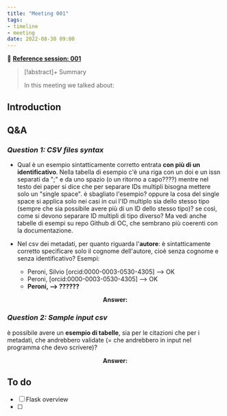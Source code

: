 ```yaml
---
title: "Meeting 001"
tags:
- timeline
- meeting
date: 2022-08-30 09:00
---
```

<span 
		class="ob-timelines"
		data-date="2022-08-13-00">
</span>
📑 [**Reference session: 001**](notes/sessions/session%20001.md)

> [!abstract]+ Summary
> 
> In this meeting we talked about:

## **Introduction**




## **Q&A**
### *Question 1: CSV files syntax*

* Qual è un esempio sintatticamente corretto entrata **con più di un identificativo**. Nella tabella di esempio c'è una riga con un doi e un issn separati da ";" e da uno spazio (o un ritorno a capo????) mentre nel testo dei paper si dice che per separare IDs multipli bisogna mettere solo un "single space". è sbagliato l'esempio? oppure la cosa del single space si applica solo nei casi in cui l'ID multiplo sia dello stesso tipo (sempre che sia possibile avere più di un ID dello stesso tipo)? se così, come si devono separare ID multipli di tipo diverso? Ma vedi anche tabelle di esempi su repo Github di OC, che sembrano più coerenti con la documentazione. 

* Nel csv dei metadati, per quanto riguarda l'**autore**: è sintatticamente corretto specificare solo il cognome dell'autore, cioè senza cognome e senza identificativo?
	Esempi: 
	- Peroni, Silvio [orcid:0000-0003-0530-4305] --> OK
	- Peroni, [orcid:0000-0003-0530-4305] --> OK
	- **Peroni, --> ??????**

**<p align=center>Answer:</p>**



### *Question 2: Sample input csv*
è possibile avere un **esempio di tabelle**, sia per le citazioni che per i metadati, che andrebbero validate (= che andrebbero in input nel programma che devo scrivere)?

**<p align=center>Answer:</p>**



## **To do**
* [ ] Flask overview
* [ ] 

